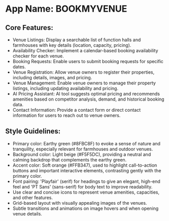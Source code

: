 # **App Name**: BOOKMYVENUE

## Core Features:

- Venue Listings: Display a searchable list of function halls and farmhouses with key details (location, capacity, pricing).
- Availability Checker: Implement a calendar-based booking availability checker for each venue.
- Booking Requests: Enable users to submit booking requests for specific dates.
- Venue Registration: Allow venue owners to register their properties, including details, images, and pricing.
- Venue Management: Enable venue owners to manage their property listings, including updating availability and pricing.
- AI Pricing Assistant: AI tool suggests optimal pricing and recommends amenities based on competitor analysis, demand, and historical booking data.
- Contact Information: Provide a contact form or direct contact information for users to reach out to venue owners.

## Style Guidelines:

- Primary color: Earthy green (#8FBC8F) to evoke a sense of nature and tranquility, especially relevant for farmhouses and outdoor venues.
- Background color: Light beige (#F5F5DC), providing a neutral and calming backdrop that complements the earthy green.
- Accent color: Soft orange (#FFB347), used to highlight call-to-action buttons and important interactive elements, contrasting gently with the primary color.
- Font pairing: 'Playfair' (serif) for headings to give an elegant, high-end feel and 'PT Sans' (sans-serif) for body text to improve readability.
- Use clear and concise icons to represent venue amenities, capacities, and other features.
- Grid-based layout with visually appealing images of the venues.
- Subtle transitions and animations on image hovers and when opening venue details.